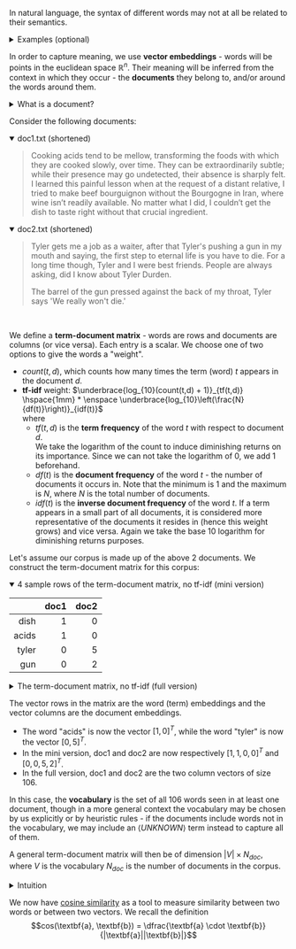 In natural language, the syntax of different words may not at all be related to their semantics.
<details>
    <summary>Examples (optional)</summary>  

- *beautiful* and *attractive* have mostly the same meaning
- *beautiful* and *ugly* have mostly the opposite meaning
- *cat* and *dog* are not the same but they have \*some\* similarity
- *basketball* and *hoop* are not the same but they belong to the same [semantic field](https://en.wikipedia.org/wiki/Semantic_field)
</details>  


In order to capture meaning, we use **vector embeddings** - words will be points in the euclidean space $\mathbb{R}^n$. Their meaning will be inferred from the context in which they occur - the **documents** they belong to, and/or around the words around them.

<details>
    <summary>What is a document?</summary>

A document is a piece of text, one element of a dataset (corpus). For statistical learning purposes, documents are often annotated with additional data, for example the category they belong to. Sample datasets may then look like:  
- $\\{(d_1, c_1), (d_2, c_1), (d_3, c_2), (d_4, c_2), (d_5, c_2)\\}$ 
- $\\{(\text{"this movie sucks"}, \text{negative}), (\text{"Breathtaking from start to end!"}, \text{positive}) \\}$

and so on.
</details>
<p></p>

Consider the following documents:

<details open>
    <summary>doc1.txt (shortened)</summary>

>Cooking acids tend to be mellow, transforming the foods with which they are cooked slowly, over time.
They can be extraordinarily subtle; while their presence may go undetected, their absence is sharply felt.
I learned this painful lesson when at the request of a distant relative, I tried to make beef bourguignon without the Bourgogne in Iran,
where wine isn’t readily available. No matter what I did, I couldn’t get the dish to taste right without that crucial ingredient.
</details>

<details open>
    <summary>doc2.txt (shortened)</summary>

>Tyler gets me a job as a waiter, after that Tyler's pushing a gun in my mouth and saying, the first step to eternal life is you have to die. 
For a long time though, Tyler and I were best friends. People are always asking, did I know about Tyler Durden.
>
>The barrel of the gun pressed against the back of my throat, Tyler says 'We really won't die.'
</details>
<br/>

We define a **term-document matrix** - words are rows and documents are columns (or vice versa). Each entry is a scalar. We choose one of two options to give the words a "weight". 
- $count(t,d)$, which counts how many times the term (word) $t$ appears in the document $d$.
- **tf-idf** weight: $`\underbrace{log_{10}(count(t,d) + 1)}_{tf(t,d)} \hspace{1mm} * \enspace \underbrace{log_{10}\left(\frac{N}{df(t)}\right)}_{idf(t)}`$  
where
  - $tf(t,d)$ is the **term frequency** of the word $t$ with respect to document $d$.  
  We take the logarithm of the count to induce diminishing returns on its importance. Since we can not take the logarithm of $0$, we add $1$ beforehand.
  - $df(t)$ is the **document frequency** of the word $t$ - the number of documents it occurs in. Note that the minimum is $1$ and the maximum is $N$, where $N$ is the total number of documents.
  - $idf(t)$ is the **inverse document frequency** of the word $t$. If a term appears in a small part of all documents, it is considered more representative of the documents it resides in (hence this weight grows) and vice versa. Again we take the base $10$ logarithm for diminishing returns purposes.

Let's assume our corpus is made up of the above 2 documents. We construct the term-document matrix for this corpus:


<details open>
    <summary>4 sample rows of the term-document matrix, no tf-idf (mini version)</summary>

|       | doc1 | doc2 |
|------:|-----:|-----:|
|  dish |    1 |    0 |
| acids |    1 |    0 |
| tyler |    0 |    5 |
|   gun |    0 |    2 |

</details>

<details>
    <summary>The term-document matrix, no tf-idf (full version)</summary>

|                 | doc1 | doc2 |
|-----------------|------|------|
| about           | 0    | 1    |
| absence         | 1    | 0    |
| acids           | 1    | 0    |
| after           | 0    | 1    |
| against         | 0    | 1    |
| always          | 0    | 1    |
| and             | 0    | 2    |
| are             | 1    | 1    |
| as              | 0    | 1    |
| asking          | 0    | 1    |
| at              | 1    | 0    |
| available       | 1    | 0    |
| back            | 0    | 1    |
| barrel          | 0    | 1    |
| be              | 2    | 0    |
| beef            | 1    | 0    |
| best            | 0    | 1    |
| bourgogne       | 1    | 0    |
| bourguignon     | 1    | 0    |
| can             | 1    | 0    |
| cooked          | 1    | 0    |
| cooking         | 1    | 0    |
| couldn          | 1    | 0    |
| crucial         | 1    | 0    |
| did             | 1    | 1    |
| die             | 0    | 2    |
| dish            | 1    | 0    |
| distant         | 1    | 0    |
| durden          | 0    | 1    |
| eternal         | 0    | 1    |
| extraordinarily | 1    | 0    |
| felt            | 1    | 0    |
| first           | 0    | 1    |
| foods           | 1    | 0    |
| for             | 0    | 1    |
| friends         | 0    | 1    |
| get             | 1    | 0    |
| gets            | 0    | 1    |
| go              | 1    | 0    |
| gun             | 0    | 2    |
| have            | 0    | 1    |
| in              | 1    | 1    |
| ingredient      | 1    | 0    |
| iran            | 1    | 0    |
| is              | 1    | 1    |
| isn             | 1    | 0    |
| job             | 0    | 1    |
| know            | 0    | 1    |
| learned         | 1    | 0    |
| lesson          | 1    | 0    |
| life            | 0    | 1    |
| long            | 0    | 1    |
| make            | 1    | 0    |
| matter          | 1    | 0    |
| may             | 1    | 0    |
| me              | 0    | 1    |
| mellow          | 1    | 0    |
| mouth           | 0    | 1    |
| my              | 0    | 2    |
| no              | 1    | 0    |
| of              | 1    | 2    |
| over            | 1    | 0    |
| painful         | 1    | 0    |
| people          | 0    | 1    |
| presence        | 1    | 0    |
| pressed         | 0    | 1    |
| pushing         | 0    | 1    |
| readily         | 1    | 0    |
| really          | 0    | 1    |
| relative        | 1    | 0    |
| request         | 1    | 0    |
| right           | 1    | 0    |
| saying          | 0    | 1    |
| says            | 0    | 1    |
| sharply         | 1    | 0    |
| slowly          | 1    | 0    |
| step            | 0    | 1    |
| subtle          | 1    | 0    |
| taste           | 1    | 0    |
| tend            | 1    | 0    |
| that            | 1    | 1    |
| the             | 4    | 4    |
| their           | 2    | 0    |
| they            | 2    | 0    |
| this            | 1    | 0    |
| though          | 0    | 1    |
| throat          | 0    | 1    |
| time            | 1    | 1    |
| to              | 3    | 2    |
| transforming    | 1    | 0    |
| tried           | 1    | 0    |
| tyler           | 0    | 5    |
| undetected      | 1    | 0    |
| waiter          | 0    | 1    |
| we              | 0    | 1    |
| were            | 0    | 1    |
| what            | 1    | 0    |
| when            | 1    | 0    |
| where           | 1    | 0    |
| which           | 1    | 0    |
| while           | 1    | 0    |
| wine            | 1    | 0    |
| with            | 1    | 0    |
| without         | 2    | 0    |
| won             | 0    | 1    |
| you             | 0    | 1    |

</details>

The vector rows in the matrix are the word (term) embeddings and the vector columns are the document embeddings.  
- The word "acids" is now the vector $[1, 0]^T$, while the word "tyler" is now the vector $[0, 5]^T$.
- In the mini version, doc1 and doc2 are now respectively $[1, 1, 0, 0]^T$ and $[0, 0, 5, 2]^T$.
- In the full version, doc1 and doc2 are the two column vectors of size $106$.

In this case, the **vocabulary** is the set of all $106$ words seen in at least one document, though in a more general context the vocabulary may be chosen by us explicitly or by heuristic rules - if the documents include words not in the vocabulary, we may include an $\langle UNKNOWN \rangle$ term instead to capture all of them.

A general term-document matrix will then be of dimension $|V| \times N_{doc}$, where $V$ is the vocabulary $N_{doc}$ is the number of documents in the corpus.

<details>
    <summary>Intuition</summary>

As we said, word semantics will be (loosely) defined through the context in which they appear. Since "dish" and "acids" both appear only in the cooking document (in this case the same amount of times), their vector embeddings are very similar (in this case the same).  

In the same vein, the (mini version) vector for the Fight Club document $[0, 0, 5, 2]^T$ contains "tyler" 5 times and "gun" 2 times. This means that from now on, when we want to see if some other document is also a Fight Club excerpt, we will want its vector to look somewhat similar to this one - it should contain words like "tyler" a lot more than cooking related words.

</details>


We now have [cosine similarity](https://en.wikipedia.org/wiki/Cosine_similarity) as a tool to measure similarity between two words or between two vectors. 
We recall the definition $$cos(\textbf{a}, \textbf{b}) = \dfrac{\textbf{a} \cdot \textbf{b}}{|\textbf{a}||\textbf{b}|}$$

